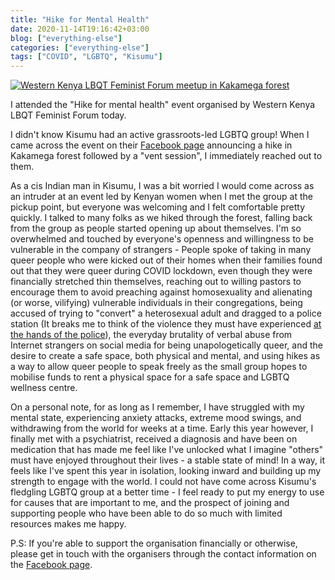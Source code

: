 ```yaml
---
title: "Hike for Mental Health"
date: 2020-11-14T19:16:42+03:00
blog: ["everything-else"]
categories: ["everything-else"]
tags: ["COVID", "LGBTQ", "Kisumu"]
---
```


[![Western Kenya LBQT Feminist Forum meetup in Kakamega forest](/images/blog/nov-2020-hike-for-mental-health/hike-for-mental-health.jpg)](/images/blog/nov-2020-hike-for-mental-health/hike-for-mental-health.jpg)

I attended the "Hike for mental health" event organised by Western Kenya LBQT Feminist Forum today.

I didn't know Kisumu had an active grassroots-led LGBTQ group! When I came across the event on their [Facebook page](https://www.facebook.com/WkenyaLBQTfem/) announcing a hike in Kakamega forest followed by a "vent session", I immediately reached out to them.

As a cis Indian man in Kisumu, I was a bit worried I would come across as an intruder at an event led by Kenyan women when I met the group at the pickup point, but everyone was welcoming and I felt comfortable pretty quickly. I talked to many folks as we hiked through the forest, falling back from the group as people started opening up about themselves. I'm so overwhelmed and touched by everyone's openness and willingness to be vulnerable in the company of strangers - People spoke of taking in many queer people who were kicked out of their homes when their families found out that they were queer during COVID lockdown, even though they were financially stretched thin themselves, reaching out to willing pastors to encourage them to avoid preaching against homosexuality and alienating (or worse, vilifying) vulnerable individuals in their congregations, being accused of trying to "convert" a heterosexual adult and dragged to a police station (It breaks me to think of the violence they must have experienced [at the hands of the police](https://www.standardmedia.co.ke/nairobi/article/2000179966/i-was-raped-thrown-out-of-police-station-nairobi-victim-says)), the everyday brutality of verbal abuse from Internet strangers on social media for being unapologetically queer, and the desire to create a safe space, both physical and mental, and using hikes as a way to allow queer people to speak freely as the small group hopes to mobilise funds to rent a physical space for a safe space and LGBTQ wellness centre.

On a personal note, for as long as I remember, I have struggled with my mental state, experiencing anxiety attacks, extreme mood swings, and withdrawing from the world for weeks at a time. Early this year however, I finally met with a psychiatrist, received a diagnosis and have been on medication that has made me feel like I've unlocked what I imagine "others" must have enjoyed throughout their lives - a stable state of mind! In a way, it feels like I've spent this year in isolation, looking inward and building up my strength to engage with the world. I could not have come across Kisumu's fledgling LGBTQ group at a better time - I feel ready to put my energy to use for causes that are important to me, and the prospect of joining and supporting people who have been able to do so much with limited resources makes me happy.

P.S: If you're able to support the organisation financially or otherwise, please get in touch with the organisers through the contact information on the [Facebook page](https://www.facebook.com/WkenyaLBQTfem/).